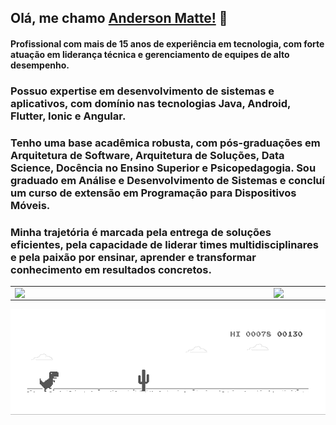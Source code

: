 ## Olá, me chamo [Anderson Matte!](https://www.linkedin.com/in/andersonmatte/) 👋 </br>

#### Profissional com mais de 15 anos de experiência em tecnologia, com forte atuação em liderança técnica e gerenciamento de equipes de alto desempenho. 
### Possuo expertise em desenvolvimento de sistemas e aplicativos, com domínio nas tecnologias Java, Android, Flutter, Ionic e Angular.

### Tenho uma base acadêmica robusta, com pós-graduações em Arquitetura de Software, Arquitetura de Soluções, Data Science, Docência no Ensino Superior e Psicopedagogia. Sou graduado em Análise e Desenvolvimento de Sistemas e concluí um curso de extensão em Programação para Dispositivos Móveis.

### Minha trajetória é marcada pela entrega de soluções eficientes, pela capacidade de liderar times multidisciplinares e pela paixão por ensinar, aprender e transformar conhecimento em resultados concretos.
<center>
	<table style="overflow-x: hidden;">
		<tr>
		<td>
			<img width="400px" align="left" src="https://github-readme-stats.vercel.app/api/top-langs/?username=andersonmatte&layout=compact&hide=python,html,css,cmake,php,CoffeeScript,blade,cplusplus"/>
		</td>
		<td>
			<img width="490px" align="left" src="https://github-readme-stats.vercel.app/api?username=andersonmatte&show_icons=true"/>
		</td>
		</tr>	
	</table>
</center>

![image](https://github.com/andersonmatte/andersonmatte/blob/master/dino.gif)


